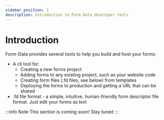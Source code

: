 ```yaml
---
sidebar_position: 1
description: Introduction to Form-Data developer tools
---
```


# Introduction

Form-Data provides several tools to help you build and host your forms:
* A cli tool for:
  * Creating a new forms project
  * Adding forms to any existing project, such as your website code
  * Creating form files (.fd files, see below) from templates
  * Deploying the forms to production and getting a URL that can be shared
* .fd file format - a simple, intuitive, human-friendly form descriptor file format. Just edit your forms as text

:::info Note
This section is coming soon! Stay tuned
:::